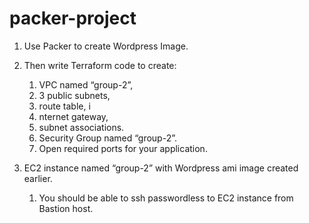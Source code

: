 # packer-project

1. Use Packer to create Wordpress Image. 

2. Then write Terraform code to create:
    1. VPC named “group-2”, 
    2. 3 public subnets, 
    3. route table, i
    4. nternet gateway, 
    5. subnet associations.
    6. Security Group named “group-2”. 
    7. Open required ports for your application.

3. EC2 instance named “group-2” with Wordpress ami image created earlier. 
    1. You should be able to ssh passwordless to EC2 instance from Bastion host.
